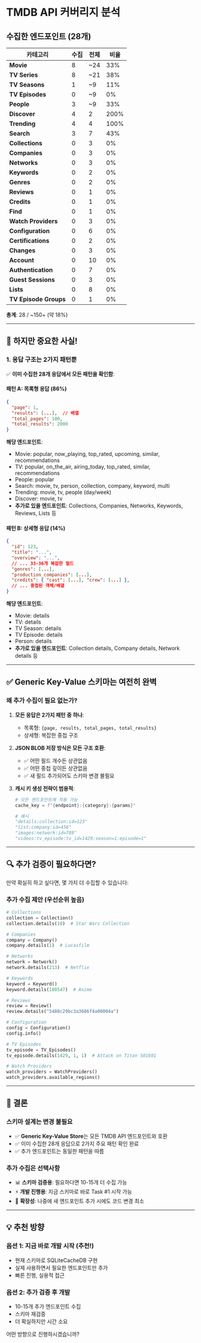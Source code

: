 # TMDB API 커버리지 분석

## 수집한 엔드포인트 (28개)

| 카테고리 | 수집 | 전체 | 비율 |
|---------|-----|------|------|
| **Movie** | 8 | ~24 | 33% |
| **TV Series** | 8 | ~21 | 38% |
| **TV Seasons** | 1 | ~9 | 11% |
| **TV Episodes** | 0 | ~9 | 0% |
| **People** | 3 | ~9 | 33% |
| **Discover** | 4 | 2 | 200% |
| **Trending** | 4 | 4 | 100% |
| **Search** | 3 | 7 | 43% |
| **Collections** | 0 | 3 | 0% |
| **Companies** | 0 | 3 | 0% |
| **Networks** | 0 | 3 | 0% |
| **Keywords** | 0 | 2 | 0% |
| **Genres** | 0 | 2 | 0% |
| **Reviews** | 0 | 1 | 0% |
| **Credits** | 0 | 1 | 0% |
| **Find** | 0 | 1 | 0% |
| **Watch Providers** | 0 | 3 | 0% |
| **Configuration** | 0 | 6 | 0% |
| **Certifications** | 0 | 2 | 0% |
| **Changes** | 0 | 3 | 0% |
| **Account** | 0 | 10 | 0% |
| **Authentication** | 0 | 7 | 0% |
| **Guest Sessions** | 0 | 3 | 0% |
| **Lists** | 0 | 8 | 0% |
| **TV Episode Groups** | 0 | 1 | 0% |

**총계**: 28 / ~150+ (약 18%)

---

## 🎯 **하지만 중요한 사실!**

### **1. 응답 구조는 2가지 패턴뿐**

✅ **이미 수집한 28개 응답에서 모든 패턴을 확인함**:

#### **패턴 A: 목록형 응답** (86%)
```json
{
  "page": 1,
  "results": [...],  // 배열
  "total_pages": 100,
  "total_results": 2000
}
```

**해당 엔드포인트**:
- Movie: popular, now_playing, top_rated, upcoming, similar, recommendations
- TV: popular, on_the_air, airing_today, top_rated, similar, recommendations
- People: popular
- Search: movie, tv, person, collection, company, keyword, multi
- Trending: movie, tv, people (day/week)
- Discover: movie, tv
- **추가로 있을 엔드포인트**: Collections, Companies, Networks, Keywords, Reviews, Lists 등

#### **패턴 B: 상세형 응답** (14%)
```json
{
  "id": 123,
  "title": "...",
  "overview": "...",
  // ... 33-36개 복잡한 필드
  "genres": [...],
  "production_companies": [...],
  "credits": { "cast": [...], "crew": [...] },
  // ... 중첩된 객체/배열
}
```

**해당 엔드포인트**:
- Movie: details
- TV: details
- TV Season: details
- TV Episode: details
- Person: details
- **추가로 있을 엔드포인트**: Collection details, Company details, Network details 등

---

## ✅ **Generic Key-Value 스키마는 여전히 완벽**

### **왜 추가 수집이 필요 없는가?**

1. **모든 응답은 2가지 패턴 중 하나**:
   - 목록형: `{page, results, total_pages, total_results}`
   - 상세형: 복잡한 중첩 구조

2. **JSON BLOB 저장 방식은 모든 구조 호환**:
   - ✅ 어떤 필드 개수든 상관없음
   - ✅ 어떤 중첩 깊이든 상관없음
   - ✅ 새 필드 추가되어도 스키마 변경 불필요

3. **캐시 키 생성 전략이 범용적**:
   ```python
   # 모든 엔드포인트에 적용 가능
   cache_key = f"{endpoint}:{category}:{params}"
   
   # 예시
   "details:collection:id=123"
   "list:company:id=456"
   "images:network:id=789"
   "videos:tv_episode:tv_id=1429:season=1:episode=1"
   ```

---

## 🔍 **추가 검증이 필요하다면?**

만약 확실히 하고 싶다면, 몇 가지 더 수집할 수 있습니다:

### **추가 수집 제안 (우선순위 높음)**

```python
# Collections
collection = Collection()
collection.details(10)  # Star Wars Collection

# Companies
company = Company()
company.details(1)  # Lucasfilm

# Networks
network = Network()
network.details(213)  # Netflix

# Keywords
keyword = Keyword()
keyword.details(180547)  # Anime

# Reviews
review = Review()
review.details("5488c29bc3a3686f4a00004a")

# Configuration
config = Configuration()
config.info()

# TV Episodes
tv_episode = TV_Episodes()
tv_episode.details(1429, 1, 1)  # Attack on Titan S01E01

# Watch Providers
watch_providers = WatchProviders()
watch_providers.available_regions()
```

---

## 🎯 **결론**

### **스키마 설계는 변경 불필요**

- ✅ **Generic Key-Value Store**는 모든 TMDB API 엔드포인트와 호환
- ✅ 이미 수집한 28개 응답으로 2가지 주요 패턴 확인 완료
- ✅ 추가 엔드포인트는 동일한 패턴을 따름

### **추가 수집은 선택사항**

- 📊 **스키마 검증용**: 필요하다면 10-15개 더 수집 가능
- ⚡ **개발 진행용**: 지금 스키마로 바로 Task #1 시작 가능
- 🔄 **확장성**: 나중에 새 엔드포인트 추가 시에도 코드 변경 최소

---

## 💡 **추천 방향**

### **옵션 1: 지금 바로 개발 시작** (추천!)
- 현재 스키마로 SQLiteCacheDB 구현
- 실제 사용하면서 필요한 엔드포인트만 추가
- 빠른 진행, 실용적 접근

### **옵션 2: 추가 검증 후 개발**
- 10-15개 추가 엔드포인트 수집
- 스키마 재검증
- 더 확실하지만 시간 소요

어떤 방향으로 진행하시겠습니까?

